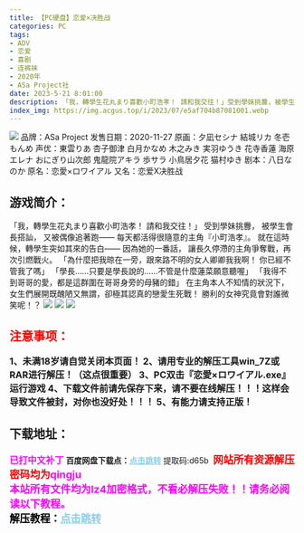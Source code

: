 ```yaml
---
title: 【PC硬盘】恋爱×决胜战
categories: PC
tags:
- ADV
- 恋爱
- 喜剧
- 连裤袜
- 2020年
- ASa Project社
date: 2023-5-21 8:01:00
description: 「我，轉學生花丸まり喜歡小町浩孝！ 請和我交往！」受到學妹挑釁，被學生會長搭訕，又被偶像追著跑——每天都活得很隨意的主角『小町浩孝』。就在這時候，轉學生突如其來的告白——
index_img: https://img.acgus.top/i/2023/07/e5af704b87081001.webp
---
```

![](https://img.acgus.top/i/2023/07/e5af704b87081001.webp)
品牌：ASa Project
发售日期：2020-11-27
原画：夕凪セシナ 結城リカ 冬壱もんめ
声优：東雲りあ 杏子御津 白月かなめ 木之みき 実羽ゆうき 花寺香蓮 海原エレナ おにぎり山次郎 鬼龍院アキラ 歩サラ 小鳥居夕花 猫村ゆき
剧本：八日なのか
原名：恋愛×ロワイアル
又名：恋爱X决胜战

## 游戏简介：
「我，轉學生花丸まり喜歡小町浩孝！ 請和我交往！」
受到學妹挑釁，
被學生會長搭訕，
又被偶像追著跑——
每天都活得很隨意的主角『小町浩孝』。
就在這時候，轉學生突如其來的告白——
因為她的一番話，
讓長久停滯的主角爭奪戰，再次引燃戰火。
「為什麼把我晾在一旁，跟來路不明的女人卿卿我我啊！ 你已經不管我了嗎」
「學長……只要是學長說的……不管是什麼蓮菜願意聽喔」
「我得不到哥哥的愛，都是這群圍在哥哥身旁的母豬的錯」
在主角本人不知情的狀況下，
女生們展開既醜陋又無謂，卻極其認真的戀愛生死戰！
勝利的女神究竟會對誰微笑呢！？
![](https://img.acgus.top/i/2023/07/f65bbfb7a4081008.webp)
![](https://img.acgus.top/i/2023/07/e52f726f28081006.webp)
![](https://img.acgus.top/i/2023/07/656995905a081004.webp)





## <font color=#FF0000 >注意事项：</font>
<font size=3><b>1、未满18岁请自觉关闭本页面！
2、请用专业的解压工具win_7Z或RAR进行解压！（这点很重要）
3、PC双击『恋愛×ロワイアル.exe』运行游戏
4、下载文件前请先保存下来，请不要在线解压！！！这样会导致文件被封，对你也没好处！！！
5、有能力请支持正版！</b></font>

## 下载地址：
<font color=#FF00FF size=3><b>已打中文补丁</b></font>
<b>百度网盘下载点：</b><a href="https://pan.baidu.com/s/1pLmBugtdXfwJSE6GU7AeCA?pwd=d65b" style="color: #87CEEB;"><b>点击跳转</b></a> 提取码:d65b
<a style="padding: 0" href="https://post.qingju.org/AD/"><img style="max-width:100%" src="https://img.acgus.top/i/2024/07/478f689b8021d8d499ab43d21acf137a.gif" alt=""></a>
<b><font color=#FF0000 size=4>网站所有资源解压密码均为</b></font><b><font color=#FF00FF size=4>qingju</font><font color=#FF0000 ></font></b><br><b><font color=#FF00FF size=4>本站所有文件均为lz4加密格式，不看必解压失败！！请务必阅读以下教程。</b></font><br><b><font color=#000 size=4>解压教程：</b><a href="https://post.qingju.org/tutorial/000/" style="color: #87CEEB;"><b>点击跳转</b></a>

